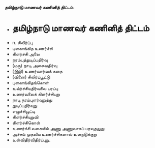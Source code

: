 **தமிழ்நாடு மாணவர் கணினித் திட்டம்**
- # தமிழ்நாடு மாணவர் கணினித் திட்டம்
- n. சிலிர்ப்பு
- புளகாங்கித உணர்ச்சி
- கிளர்ச்சி அலை
- நரம்புத்துடிப்பதிர்வு
- (மரு) நாடி அசைவதிர்வு
- (இழி) உணர்வார்வக் கதை
- (வினை) சிலிர்ப்பூட்டு
- புளகாங்கிதங்கொள்
- உவ்ர்ச்சியதிர்வலை பரப்பு
- உணர்வலைக் கிளர்ச்சியுறு
- நாடி நரம்புளர்வுறுத்து
- துடிப்பதிர்வுறு
- எழுச்சியூட்டி
- கிளர்ச்சியுறுவி
- கிளர்ச்சிகொள்
- உணர்ச்சி வகையில் அணு அணுவாகப் பரவுதலுறு
- அச்சம் முதலிய உணர்ச்சிகளால் உளநடுக்குறு
- உள்விதிர்விதிர்ப்புறு.

